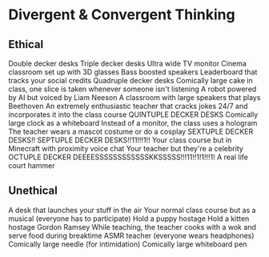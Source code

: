 # Divergent & Convergent Thinking
## Ethical
Double decker desks
Triple decker desks
Ultra wide TV monitor
Cinema classroom set up with 3D glasses
Bass boosted speakers
Leaderboard that tracks your social credits
Quadruple decker desks
Comically large cake in class, one slice is taken whenever someone isn't listening
A robot powered by AI but voiced by Liam Neeson
A classroom with large speakers that plays Beethoven
An extremely enthusiastic teacher that cracks jokes 24/7 and incorporates it into the class course
QUINTUPLE DECKER DESKS
Comically large clock as a whiteboard
Instead of a monitor, the class uses a hologram
The teacher wears a mascot costume or do a cosplay
SEXTUPLE DECKER DESKS!!
SEPTUPLE DECKER DESKS!!11!!!1!!
Your class course but in Minecraft with proximity voice chat
Your teacher but they're a celebrity
OCTUPLE DECKER DEEEESSSSSSSSSSSSKKSSSSS!!!11!!1!1!!!1!
A real life court hammer
## Unethical
A desk that launches your stuff in the air
Your normal class course but as a musical (everyone has to participate)
Hold a puppy hostage
Hold a kitten hostage
Gordon Ramsey
While teaching, the teacher cooks with a wok and serve food during breaktime
ASMR teacher (everyone wears headphones)
Comically large needle (for intimidation)
Comically large whiteboard pen